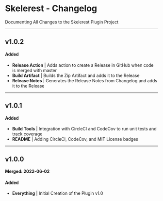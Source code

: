 # Skelerest - Changelog
Documenting All Changes to the Skelerest Plugin Project

---

## v1.0.2
#### Added
- **Release Action** | Adds action to create a Release in GitHub when code is merged with master
- **Build Artifact** | Builds the Zip Artifact and adds it to the Release
- **Release Notes** | Generates the Release Notes from Changelog and adds it to the Release

---

## v1.0.1
#### Added
- **Build Tools** | Integration with CircleCI and CodeCov to run unit tests and track coverage
- **README** | Adding CircleCI, CodeCov, and MIT License badges

---

## v1.0.0
#### Merged: 2022-06-02
#### Added
- **Everything** | Initial Creation of the Plugin v1.0
